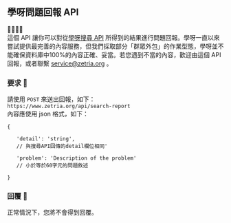 
## 學呀問題回報 API  
💛💚💙💜  
這個 API 讓你可以對從[學呀搜尋 API](./search-api.md) 所得到的結果進行問題回報。學呀一直以來嘗試提供最完善的內容服務，但我們採取部分「群眾外包」的作業型態，學呀並不能確保資料庫中100%的內容正確、妥當。若您遇到不當的內容，歡迎由這個 API 回報，或者聯繫 service@zetria.org 。
  
### 要求 🙏
請使用 `` POST `` 來送出回報，如下：  
``https://www.zetria.org/api/search-report``  
內容應使用 json 格式，如下：  
```
{  

   'detail': 'string',  
   // 與搜尋API回傳的detail欄位相同'  
     
   'problem': 'Description of the problem'  
   // 小於等於60字元的問題敘述
   
}
```

### 回覆 📃
正常情況下，您將不會得到回覆。
